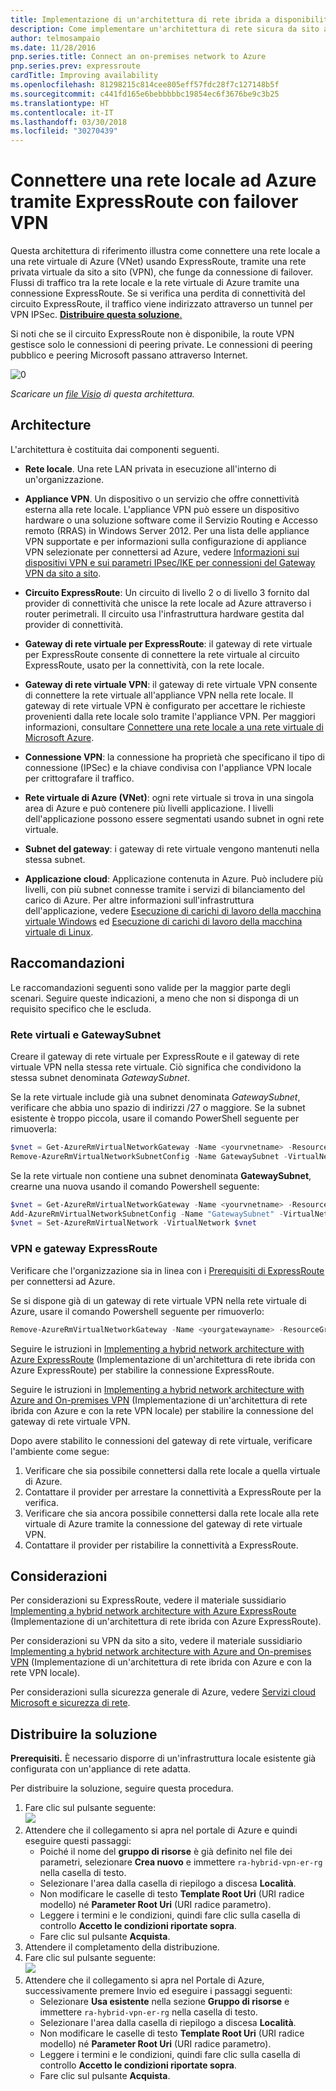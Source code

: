 ```yaml
---
title: Implementazione di un'architettura di rete ibrida a disponibilità elevata
description: Come implementare un'architettura di rete sicura da sito a sito, che si estende su una rete virtuale di Azure e su una rete locale connessa tramite ExpressRoute con failover del gateway VPN.
author: telmosampaio
ms.date: 11/28/2016
pnp.series.title: Connect an on-premises network to Azure
pnp.series.prev: expressroute
cardTitle: Improving availability
ms.openlocfilehash: 81298215c814cee805eff57fdc28f7c127148b5f
ms.sourcegitcommit: c441fd165e6bebbbbbc19854ec6f3676be9c3b25
ms.translationtype: HT
ms.contentlocale: it-IT
ms.lasthandoff: 03/30/2018
ms.locfileid: "30270439"
---
```

# <a name="connect-an-on-premises-network-to-azure-using-expressroute-with-vpn-failover"></a>Connettere una rete locale ad Azure tramite ExpressRoute con failover VPN

Questa architettura di riferimento illustra come connettere una rete locale a una rete virtuale di Azure (VNet) usando ExpressRoute, tramite una rete privata virtuale da sito a sito (VPN), che funge da connessione di failover. Flussi di traffico tra la rete locale e la rete virtuale di Azure tramite una connessione ExpressRoute. Se si verifica una perdita di connettività del circuito ExpressRoute, il traffico viene indirizzato attraverso un tunnel per VPN IPSec. [**Distribuire questa soluzione**.](#deploy-the-solution)

Si noti che se il circuito ExpressRoute non è disponibile, la route VPN gestisce solo le connessioni di peering private. Le connessioni di peering pubblico e peering Microsoft passano attraverso Internet. 

![[0]][0]

*Scaricare un [file Visio][visio-download] di questa architettura.*

## <a name="architecture"></a>Architecture 

L'architettura è costituita dai componenti seguenti.

* **Rete locale**. Una rete LAN privata in esecuzione all'interno di un'organizzazione.

* **Appliance VPN**. Un dispositivo o un servizio che offre connettività esterna alla rete locale. L'appliance VPN può essere un dispositivo hardware o una soluzione software come il Servizio Routing e Accesso remoto (RRAS) in Windows Server 2012. Per una lista delle appliance VPN supportate e per informazioni sulla configurazione di appliance VPN selezionate per connettersi ad Azure, vedere [Informazioni sui dispositivi VPN e sui parametri IPsec/IKE per connessioni del Gateway VPN da sito a sito][vpn-appliance].

* **Circuito ExpressRoute**: Un circuito di livello 2 o di livello 3 fornito dal provider di connettività che unisce la rete locale ad Azure attraverso i router perimetrali. Il circuito usa l'infrastruttura hardware gestita dal provider di connettività.

* **Gateway di rete virtuale per ExpressRoute**: il gateway di rete virtuale per ExpressRoute consente di connettere la rete virtuale al circuito ExpressRoute, usato per la connettività, con la rete locale.

* **Gateway di rete virtuale VPN**: il gateway di rete virtuale VPN consente di connettere la rete virtuale all'appliance VPN nella rete locale. Il gateway di rete virtuale VPN è configurato per accettare le richieste provenienti dalla rete locale solo tramite l'appliance VPN. Per maggiori informazioni, consultare [Connettere una rete locale a una rete virtuale di Microsoft Azure][connect-to-an-Azure-vnet].

* **Connessione VPN**: la connessione ha proprietà che specificano il tipo di connessione (IPSec) e la chiave condivisa con l'appliance VPN locale per crittografare il traffico.

* **Rete virtuale di Azure (VNet)**: ogni rete virtuale si trova in una singola area di Azure e può contenere più livelli applicazione. I livelli dell'applicazione possono essere segmentati usando subnet in ogni rete virtuale.

* **Subnet del gateway**: i gateway di rete virtuale vengono mantenuti nella stessa subnet.

* **Applicazione cloud**: Applicazione contenuta in Azure. Può includere più livelli, con più subnet connesse tramite i servizi di bilanciamento del carico di Azure. Per altre informazioni sull'infrastruttura dell'applicazione, vedere [Esecuzione di carichi di lavoro della macchina virtuale Windows][windows-vm-ra] ed [Esecuzione di carichi di lavoro della macchina virtuale di Linux][linux-vm-ra].

## <a name="recommendations"></a>Raccomandazioni

Le raccomandazioni seguenti sono valide per la maggior parte degli scenari. Seguire queste indicazioni, a meno che non si disponga di un requisito specifico che le escluda.

### <a name="vnet-and-gatewaysubnet"></a>Rete virtuali e GatewaySubnet

Creare il gateway di rete virtuale per ExpressRoute e il gateway di rete virtuale VPN nella stessa rete virtuale. Ciò significa che condividono la stessa subnet denominata *GatewaySubnet*.

Se la rete virtuale include già una subnet denominata *GatewaySubnet*, verificare che abbia uno spazio di indirizzi /27 o maggiore. Se la subnet esistente è troppo piccola, usare il comando PowerShell seguente per rimuoverla: 

```powershell
$vnet = Get-AzureRmVirtualNetworkGateway -Name <yourvnetname> -ResourceGroupName <yourresourcegroup>
Remove-AzureRmVirtualNetworkSubnetConfig -Name GatewaySubnet -VirtualNetwork $vnet
```

Se la rete virtuale non contiene una subnet denominata **GatewaySubnet**, crearne una nuova usando il comando Powershell seguente:

```powershell
$vnet = Get-AzureRmVirtualNetworkGateway -Name <yourvnetname> -ResourceGroupName <yourresourcegroup>
Add-AzureRmVirtualNetworkSubnetConfig -Name "GatewaySubnet" -VirtualNetwork $vnet -AddressPrefix "10.200.255.224/27"
$vnet = Set-AzureRmVirtualNetwork -VirtualNetwork $vnet
```

### <a name="vpn-and-expressroute-gateways"></a>VPN e gateway ExpressRoute

Verificare che l'organizzazione sia in linea con i [Prerequisiti di ExpressRoute][expressroute-prereq] per connettersi ad Azure.

Se si dispone già di un gateway di rete virtuale VPN nella rete virtuale di Azure, usare il comando Powershell seguente per rimuoverlo:

```powershell
Remove-AzureRmVirtualNetworkGateway -Name <yourgatewayname> -ResourceGroupName <yourresourcegroup>
```

Seguire le istruzioni in [Implementing a hybrid network architecture with Azure ExpressRoute][implementing-expressroute] (Implementazione di un'architettura di rete ibrida con Azure ExpressRoute) per stabilire la connessione ExpressRoute.

Seguire le istruzioni in [Implementing a hybrid network architecture with Azure and On-premises VPN][implementing-vpn] (Implementazione di un'architettura di rete ibrida con Azure e con la rete VPN locale) per stabilire la connessione del gateway di rete virtuale VPN.

Dopo avere stabilito le connessioni del gateway di rete virtuale, verificare l'ambiente come segue:

1. Verificare che sia possibile connettersi dalla rete locale a quella virtuale di Azure.
2. Contattare il provider per arrestare la connettività a ExpressRoute per la verifica.
3. Verificare che sia ancora possibile connettersi dalla rete locale alla rete virtuale di Azure tramite la connessione del gateway di rete virtuale VPN.
4. Contattare il provider per ristabilire la connettività a ExpressRoute.

## <a name="considerations"></a>Considerazioni

Per considerazioni su ExpressRoute, vedere il materiale sussidiario [Implementing a hybrid network architecture with Azure ExpressRoute][guidance-expressroute] (Implementazione di un'architettura di rete ibrida con Azure ExpressRoute).

Per considerazioni su VPN da sito a sito, vedere il materiale sussidiario [Implementing a hybrid network architecture with Azure and On-premises VPN][guidance-vpn] (Implementazione di un'architettura di rete ibrida con Azure e con la rete VPN locale).

Per considerazioni sulla sicurezza generale di Azure, vedere [Servizi cloud Microsoft e sicurezza di rete][best-practices-security].

## <a name="deploy-the-solution"></a>Distribuire la soluzione

**Prerequisiti.** È necessario disporre di un'infrastruttura locale esistente già configurata con un'appliance di rete adatta.

Per distribuire la soluzione, seguire questa procedura.

1. Fare clic sul pulsante seguente:<br><a href="https://portal.azure.com/#create/Microsoft.Template/uri/https%3A%2F%2Fraw.githubusercontent.com%2Fmspnp%2Freference-architectures%2Fmaster%2Fhybrid-networking%2Fexpressroute-vpn-failover%2Fazuredeploy.json" target="_blank"><img src="http://azuredeploy.net/deploybutton.png"/></a>
2. Attendere che il collegamento si apra nel portale di Azure e quindi eseguire questi passaggi:   
   * Poiché il nome del **gruppo di risorse** è già definito nel file dei parametri, selezionare **Crea nuovo** e immettere `ra-hybrid-vpn-er-rg` nella casella di testo.
   * Selezionare l'area dalla casella di riepilogo a discesa **Località**.
   * Non modificare le caselle di testo **Template Root Uri** (URI radice modello) né **Parameter Root Uri** (URI radice parametro).
   * Leggere i termini e le condizioni, quindi fare clic sulla casella di controllo **Accetto le condizioni riportate sopra**.
   * Fare clic sul pulsante **Acquista**.
3. Attendere il completamento della distribuzione.
4. Fare clic sul pulsante seguente:<br><a href="https://portal.azure.com/#create/Microsoft.Template/uri/https%3A%2F%2Fraw.githubusercontent.com%2Fmspnp%2Freference-architectures%2Fmaster%2Fhybrid-networking%2Fexpressroute-vpn-failover%2Fazuredeploy-expressRouteCircuit.json" target="_blank"><img src="http://azuredeploy.net/deploybutton.png"/></a>
5. Attendere che il collegamento si apra nel Portale di Azure, successivamente premere Invio ed eseguire i passaggi seguenti:
   * Selezionare **Usa esistente** nella sezione **Gruppo di risorse** e immettere `ra-hybrid-vpn-er-rg` nella casella di testo.
   * Selezionare l'area dalla casella di riepilogo a discesa **Località**.
   * Non modificare le caselle di testo **Template Root Uri** (URI radice modello) né **Parameter Root Uri** (URI radice parametro).
   * Leggere i termini e le condizioni, quindi fare clic sulla casella di controllo **Accetto le condizioni riportate sopra**.
   * Fare clic sul pulsante **Acquista**.

<!-- links -->

[windows-vm-ra]: ../virtual-machines-windows/index.md
[linux-vm-ra]: ../virtual-machines-linux/index.md


[resource-manager-overview]: /azure/azure-resource-manager/resource-group-overview
[vpn-appliance]: /azure/vpn-gateway/vpn-gateway-about-vpn-devices
[azure-vpn-gateway]: /azure/vpn-gateway/vpn-gateway-about-vpngateways
[connect-to-an-Azure-vnet]: https://technet.microsoft.com/library/dn786406.aspx
[expressroute-prereq]: /azure/expressroute/expressroute-prerequisites
[implementing-expressroute]: ./expressroute.md
[implementing-vpn]: ./vpn.md
[guidance-expressroute]: ./expressroute.md
[guidance-vpn]: ./vpn.md
[best-practices-security]: /azure/best-practices-network-security
[visio-download]: https://archcenter.blob.core.windows.net/cdn/hybrid-network-architectures.vsdx
[0]: ./images/expressroute-vpn-failover.png "Struttura di un'architettura di rete ibrida a disponibilità elevata con ExpressRoute e gateway VPN"
